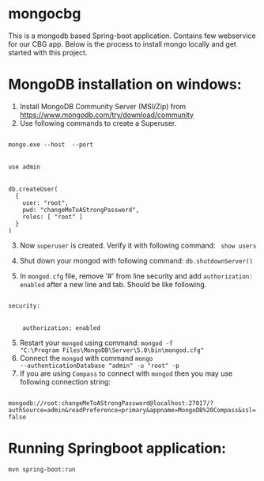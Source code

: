 # mongocbg

This is a mongodb based Spring-boot application. Contains few webservice for our CBG app. Below is the process to install mongo locally and get started with this project.

# MongoDB installation on windows:
1. Install MongoDB Community Server (MSI/Zip) from https://www.mongodb.com/try/download/community
2. Use following commands to create a Superuser.
<p>
<code>
mongo.exe --host <HOSTNAME> --port <PORT>
</code>
<br>
<code>
use admin
</code>
<br>
<code>
db.createUser(
  {
    user: "root",
    pwd: "changeMeToAStrongPassword",
    roles: [ "root" ]
  }
)
</code>
</p>

3. Now `superuser` is created. Verify it with following command: <code> show users </code>
4. Shut down your mongod with following command: <code>db.shutdownServer() </code>


3. In `mongod.cfg` file, remove '#' from line security and add `authorization: enabled` after a new line and tab. Should be like following.
<p>
<code>
security:
</code>
<br>
<code>
&nbsp;&nbsp;&nbsp;&nbsp;authorization: enabled
</code>
</p>

5. Restart your `mongod` using command: <code>mongod -f "C:\Program Files\MongoDB\Server\5.0\bin\mongod.cfg"</code>
6. Connect the `mongod` with command <code>mongo --authenticationDatabase "admin" -u "root" -p</code>
7. If you are using `Compass` to connect with `mongod` then you may use following connection string:
<code>
mongodb://root:changeMeToAStrongPassword@localhost:27017/?authSource=admin&readPreference=primary&appname=MongoDB%20Compass&ssl=false
</code>
  
# Running Springboot application:
  <code>mvn spring-boot:run</code>
